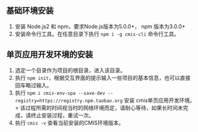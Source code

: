 ## 基础环境安装

1. 安装 Node.js2 和 npm，要求Node.js版本为5.0.0+， npm 版本为3.0.0+
2. 安装命令行工具。在任意目录下执行 ```npm i -g cmis-cli``` 命令行工具。


## 单页应用开发环境的安装

1. 选定一个目录作为项目的根目录，进入该目录。
2. 执行 ```npm init```，根据交互界面的提示输入一些项目的基本信息，也可以直接回车略过输入。
3. 执行 ```npm i cmis-env-spa --save-dev --registry=https://registry.npm.taobao.org``` 安装 cmis单页应用开发环境。 > 该过程所需的时间视当时的网络环境而定，请耐心等待，如果长时间未完成，请终止安装过程，重试一次。
4. 执行 ```cmis -v``` 查看当前安装的CMIS环境版本。